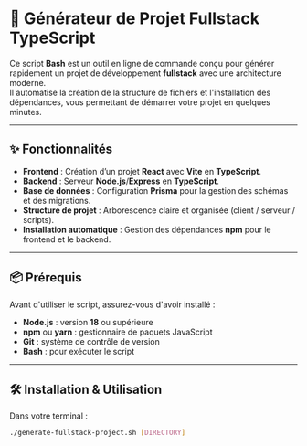 # 🚀 Générateur de Projet Fullstack TypeScript

Ce script **Bash** est un outil en ligne de commande conçu pour générer rapidement un projet de développement **fullstack** avec une architecture moderne.  
Il automatise la création de la structure de fichiers et l'installation des dépendances, vous permettant de démarrer votre projet en quelques minutes.

---

## ✨ Fonctionnalités

- **Frontend** : Création d’un projet **React** avec **Vite** en **TypeScript**.  
- **Backend** : Serveur **Node.js**/**Express** en **TypeScript**.  
- **Base de données** : Configuration **Prisma** pour la gestion des schémas et des migrations.  
- **Structure de projet** : Arborescence claire et organisée (client / serveur / scripts).  
- **Installation automatique** : Gestion des dépendances **npm** pour le frontend et le backend.  

---

## 📦 Prérequis

Avant d'utiliser le script, assurez-vous d'avoir installé :

- **Node.js** : version **18** ou supérieure  
- **npm** ou **yarn** : gestionnaire de paquets JavaScript  
- **Git** : système de contrôle de version  
- **Bash** : pour exécuter le script

---

## 🛠️ Installation & Utilisation

Dans votre terminal :

```bash
./generate-fullstack-project.sh [DIRECTORY]